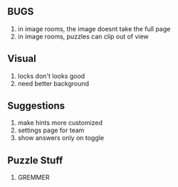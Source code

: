 ## BUGS
1. in image rooms, the image doesnt take the full page
2. in image rooms, puzzles can clip out of view

## Visual
1. locks don't looks good
2. need better background

## Suggestions
1. make hints more customized
2. settings page for team
3. show answers only on toggle

## Puzzle Stuff
1. GREMMER
